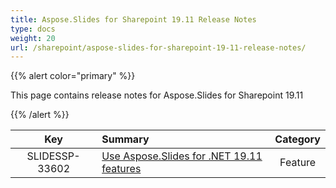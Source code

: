 ```yaml
---
title: Aspose.Slides for Sharepoint 19.11 Release Notes
type: docs
weight: 20
url: /sharepoint/aspose-slides-for-sharepoint-19-11-release-notes/
---
```


{{% alert color="primary" %}} 

This page contains release notes for Aspose.Slides for Sharepoint 19.11

{{% /alert %}} 

|**Key** |**Summary** |**Category** |
| :-: | :- | :-: |
|SLIDESSP-33602|[Use Aspose.Slides for .NET 19.11 features](https://docs.aspose.com/display/slidesnet/Aspose.Slides+for+.NET+19.11+Release+Notes)|Feature|

